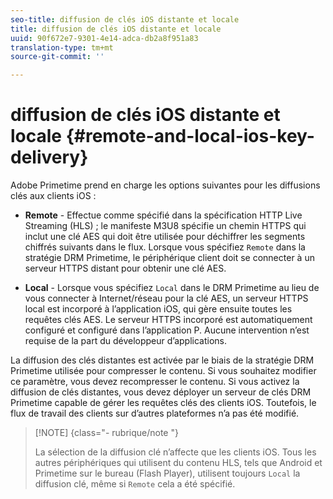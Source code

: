 ```yaml
---
seo-title: diffusion de clés iOS distante et locale
title: diffusion de clés iOS distante et locale
uuid: 90f672e7-9301-4e14-adca-db2a8f951a83
translation-type: tm+mt
source-git-commit: ''

---
```



# diffusion de clés iOS distante et locale {#remote-and-local-ios-key-delivery}

Adobe Primetime prend en charge les options suivantes pour les diffusions clés aux clients iOS :

* **Remote** - Effectue comme spécifié dans la spécification HTTP Live Streaming (HLS) ; le manifeste M3U8 spécifie un chemin HTTPS qui inclut une clé AES qui doit être utilisée pour déchiffrer les segments chiffrés suivants dans le flux. Lorsque vous spécifiez `Remote` dans la stratégie DRM Primetime, le périphérique client doit se connecter à un serveur HTTPS distant pour obtenir une clé AES.

* **Local** - Lorsque vous spécifiez `Local` dans le DRM Primetime au lieu de vous connecter à Internet/réseau pour la clé AES, un serveur HTTPS local est incorporé à l’application iOS, qui gère ensuite toutes les requêtes clés AES. Le serveur HTTPS incorporé est automatiquement configuré et configuré dans l’application P. Aucune intervention n’est requise de la part du développeur d’applications.

La diffusion des clés distantes est activée par le biais de la stratégie DRM Primetime utilisée pour compresser le contenu. Si vous souhaitez modifier ce paramètre, vous devez recompresser le contenu. Si vous activez la diffusion de clés distantes, vous devez déployer un serveur de clés DRM Primetime capable de gérer les requêtes clés des clients iOS. Toutefois, le flux de travail des clients sur d’autres plateformes n’a pas été modifié.

>[!NOTE] {class=&quot;- rubrique/note &quot;}
>
>La sélection de la diffusion clé n’affecte que les clients iOS. Tous les autres périphériques qui utilisent du contenu HLS, tels que Android et Primetime sur le bureau (Flash Player), utilisent toujours `Local` la diffusion clé, même si `Remote` cela a été spécifié.

